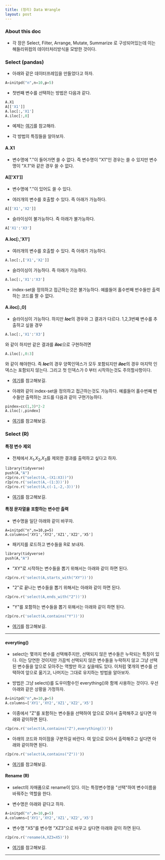 ```yaml
---
title: (정리) Data Wrangle
layout: post
---
```


### About this doc 

- 각 장은 Select, Filter, Arrange, Mutate, Summarize 로 구성되어있는데 이는 해들리위컴의 데이터처리방식을 모방한 것이다. 

### Select (pandas)

- 아래와 같은 데이터프레임을 만들었다고 하자. 
```python
A=initpd("n",n=10,p=5)
```

- 첫번째 변수를 선택하는 방법은 다음과 같다. 
```python
A.X1
A[['X1']]
A.loc[:,'X1']
A.iloc[:,0]
```

- 예제는 [여기](https://github.com/miruetoto/miruetoto.github.io/blob/master/my_code/PD/pd_ex1.ipynb)를 참고해라.

- 각 방법의 특징들을 알아보자. 


#### A.X1 

- 변수명에 "."이 들어가면 쓸 수 없다. 즉 변수명이 "X1"인 경우는 쓸 수 있지만 변수명이 "X.1"와 같은 경우 쓸 수 없다. 

#### A[['X1']]

- 변수명에 "."이 있어도 쓸 수 있다. 

- 여러개의 변수를 호출할 수 있다. 즉 아래가 가능하다. 
```python
A[['X1','X2']]
```

- 슬라이싱이 불가능하다. 즉 아래가 불가능하다. 
```python
A['X1':'X3']
```


#### A.loc[:,'X1']

- 여러개의 변수를 호출할 수 있다. 즉 아래가 가능하다. 
```python
A.loc[:,['X1','X2']]
```

- 슬라이싱이 가능하다. 즉 아래가 가능하다. 
```python
A.loc[:,'X1':'X3']
```

- index-set을 정의하고 접근하는것은 불가능하다. 예를들어 홀수번째 번수들만 출력하는 코드를 짤 수 없다. 


#### A.iloc[:,0]

- 슬라이싱이 가능하다. 하지만 ***loc***의 경우와 그 결과가 다르다. 1,2,3번째 변수를 추출하고 싶을 경우 
```python
A.loc[:,'X1':'X3']
```
와 같이 하지만 같은 결과를 ***iloc***으로 구현하려면 
```python
A.iloc[:,0:3]
```
와 같이 해야한다. 즉 ***loc***의 경우 양쪽인덱스가 모두 포함되지만 ***iloc***의 경우 마지막 인덱스는 포함되지 않는다. 그리고 첫 인덱스가 0 부터 시작하는것도 주의할사항이다. 

- [여기](https://github.com/miruetoto/miruetoto.github.io/blob/master/my_code/PD/pd_ex2.ipynb)를 참고해보길.


- 아래와 같이 index-set을 정의하고 접근하는것도 가능하다. 예를들어 홀수번째 번수들만 출력하는 코드를 다음과 같이 구현가능하다. 
```python
pindex=cc(1,3)*2-2
A.iloc[:,pindex]
```

- [여기](https://github.com/miruetoto/miruetoto.github.io/blob/master/my_code/PD/pd_ex3.ipynb)를 참고해보길.

### Select (R)

#### 특정 변수 제외 

- 전체에서 $X_1$,$X_2$,$X_3$를 제외한 결과를 출력하고 싶다고 하자. 
```python
library(tidyverse)
push(A,"A")
r2p(ro.r("select(A,-(X1:X3))"))
r2p(ro.r('select(A,-(1:3))'))
r2p(ro.r('select(A,c(-1,-2,-3))'))
```
- [여기](https://github.com/miruetoto/miruetoto.github.io/blob/master/my_code/PD/pd_ex4.ipynb)를 참고해보길.

#### 특정 문자열을 포함하는 변수만 출력 

- 변수명을 일단 아래와 같이 바꾸자. 
```pytho
A=initpd("n",n=10,p=5)
A.columns=['XY1','XY2','XZ1','XZ2','X5']
```

- 패키지를 로드하고 변수들을 R로 보내자. 
```python
library(tidyverse)
push(A,"A")
```

- "XY"로 시작하는 변수들을 뽑기 위해서는 아래와 같이 하면 된다. 
```python
r2p(ro.r('select(A,starts_with("XY"))'))
```

- "2"로 끝나는 변수들을 뽑기 위해서는 아래와 같이 하면 된다. 
```python
r2p(ro.r('select(A,ends_with("2"))'))
```

- "Y"를 포함하는 변수들을 뽑기 위해서는 아래와 같이 하면 된다. 
```python
r2p(ro.r('select(A,contains("Y"))'))
```

- [여기](https://github.com/miruetoto/miruetoto.github.io/blob/master/my_code/PD/pd_ex5.ipynb)를 참고해보길.


--- 

#### everyting()

- select는 몇까지 변수를 선택해주지만, 선택되지 않은 변수들은 누락되는 특징이 있다. 이는 당연한 것이지만 가끔씩 선택되지 않은 변수들을 누락하지 않고 그냥 선택된 변수들을 앞으로 모아주는 역할만 하고 싶을때도 있다. 이처럼 몇개의 변수를 선택하여 앞으로 옮기고, 나머지는 그대로 유지하는 방법을 알아보자. 

- 방법은 그냥 select()를 도우미함수인 everything()와 함께 사용하는 것이다. 우선 아래와 같은 상황을 가정하자. 
```python
A=initpd("n",n=10,p=5)
A.columns=['XY1','XY2','XZ1','XZ2','X5']
```

- 이중에서 "Z"를 포함하는 변수들을 선택하여 앞으로 모아서 출력해주고 싶다면 아래와 같이하면 된다. 
```python
r2p(ro.r('select(A,contains("Z"),everything())'))
```

- 아래의 코드와 차이점을 구분하길 바란다. 
여 앞으로 모아서 출력해주고 싶다면 아래와 같이하면 된다. 
```python
r2p(ro.r('select(A,contains("Z"))'))
```

- [여기](https://github.com/miruetoto/miruetoto.github.io/blob/master/my_code/PD/pd_ex6.ipynb)를 참고해보길.


#### Rename (R)

- select의 자매품으로 rename이 있다. 이는 특정변수명을 "선택"하여 변수이름을 바꿔주는 역할을 한다. 

- 변수명은 아래와 같다고 하자. 
```python
A=initpd("n",n=10,p=5)
A.columns=['XY1','XY2','XZ1','XZ2','X5']
```

- 변수명 "X5"를 변수명 "XZ3"으로 바꾸고 싶다면 아래와 같이 하면 된다. 
```python
r2p(ro.r('rename(A,XZ3=X5)'))
```

- [여기](https://github.com/miruetoto/miruetoto.github.io/blob/master/my_code/PD/pd_ex7.ipynb)를 참고해보길.



---
